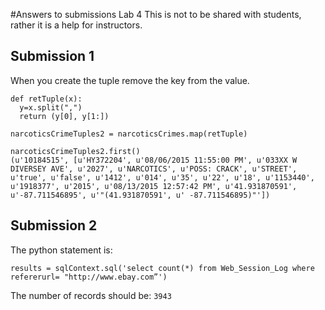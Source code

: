 #Answers to submissions Lab 4
This is not to be shared with students, rather it is a help for instructors.

## Submission 1
When you create the tuple remove the key from the value.

```
def retTuple(x):
  y=x.split(",")
  return (y[0], y[1:])
```

```
narcoticsCrimeTuples2 = narcoticsCrimes.map(retTuple)
```

```
narcoticsCrimeTuples2.first()
(u'10184515', [u'HY372204', u'08/06/2015 11:55:00 PM', u'033XX W DIVERSEY AVE', u'2027', u'NARCOTICS', u'POSS: CRACK', u'STREET', u'true', u'false', u'1412', u'014', u'35', u'22', u'18', u'1153440', u'1918377', u'2015', u'08/13/2015 12:57:42 PM', u'41.931870591', u'-87.711546895', u'"(41.931870591', u' -87.711546895)"'])
```


## Submission 2

The python statement is:
```
results = sqlContext.sql('select count(*) from Web_Session_Log where refererurl= "http://www.ebay.com”')
```

The number of records should be: `3943`


